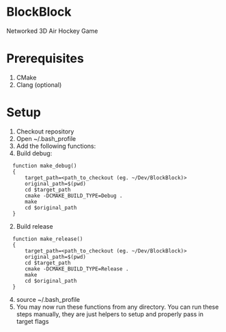BlockBlock
==========

Networked 3D Air Hockey Game

# Prerequisites
1. CMake
2. Clang (optional)

# Setup

1. Checkout repository
2. Open ~/.bash_profile
3. Add the following functions:
  1. Build debug:
  ```
  	function make_debug()
  	{
  		target_path=<path_to_checkout (eg. ~/Dev/BlockBlock)>
  		original_path=$(pwd)
  		cd $target_path
  		cmake -DCMAKE_BUILD_TYPE=Debug .
  		make
  		cd $original_path
  	}
  ```
  2. Build release
  ```
  	function make_release()
  	{
  		target_path=<path_to_checkout (eg. ~/Dev/BlockBlock)>
  		original_path=$(pwd)
  		cd $target_path
  		cmake -DCMAKE_BUILD_TYPE=Release .
  		make
  		cd $original_path
  	}
  ```
4. source ~/.bash_profile
5. You may now run these functions from any directory. You can run these steps manually, they are just helpers to setup and properly pass in target flags
